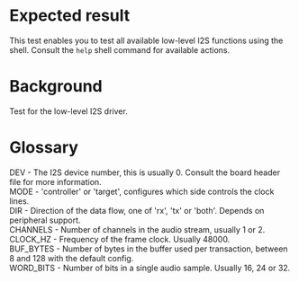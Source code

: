 Expected result
===============
This test enables you to test all available low-level I2S functions using the shell.
Consult the `help` shell command for available actions.

Background
==========
Test for the low-level I2S driver.

Glossary
==========
DEV - The I2S device number, this is usually 0.
Consult the board header file for more information.</br>
MODE - 'controller' or 'target', configures which side controls the clock lines.</br>
DIR - Direction of the data flow, one of 'rx', 'tx' or 'both'. Depends on peripheral support.</br>
CHANNELS - Number of channels in the audio stream, usually 1 or 2.</br>
CLOCK_HZ - Frequency of the frame clock. Usually 48000.</br>
BUF_BYTES - Number of bytes in the buffer used per transaction, between 8 and 128 with the default config.</br>
WORD_BITS - Number of bits in a single audio sample. Usually 16, 24 or 32.</br>
